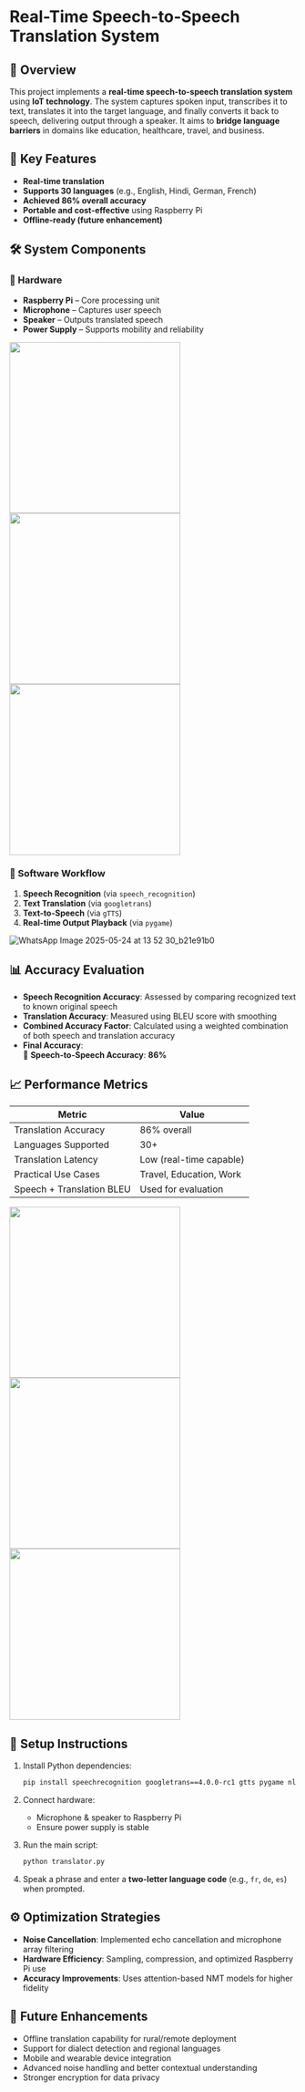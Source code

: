 
# Real-Time Speech-to-Speech Translation System

## 📌 Overview

This project implements a **real-time speech-to-speech translation system** using **IoT technology**. The system captures spoken input, transcribes it to text, translates it into the target language, and finally converts it back to speech, delivering output through a speaker. It aims to **bridge language barriers** in domains like education, healthcare, travel, and business.

## 🎯 Key Features

- **Real-time translation**
- **Supports 30 languages** (e.g., English, Hindi, German, French)
- **Achieved 86% overall accuracy**
- **Portable and cost-effective** using Raspberry Pi
- **Offline-ready (future enhancement)**

## 🛠 System Components

### 🔧 Hardware
- **Raspberry Pi** – Core processing unit
- **Microphone** – Captures user speech
- **Speaker** – Outputs translated speech
- **Power Supply** – Supports mobility and reliability
  
<img src="https://github.com/user-attachments/assets/9dcefbe2-3cda-4849-bd31-6d731c30af30" width="300"/> <img src="https://github.com/user-attachments/assets/eb4df2d8-761c-4cb8-9847-f382383d9531" width="300"/> <img src="https://github.com/user-attachments/assets/3d9c5afe-ed82-4ad4-ad9e-d9af87e11b50" width="300"/>

### 🧠 Software Workflow
1. **Speech Recognition** (via `speech_recognition`)
2. **Text Translation** (via `googletrans`)
3. **Text-to-Speech** (via `gTTS`)
4. **Real-time Output Playback** (via `pygame`)

![WhatsApp Image 2025-05-24 at 13 52 30_b21e91b0](https://github.com/user-attachments/assets/c289c9b8-6d13-4197-8fe0-d615e1327494)

## 📊 Accuracy Evaluation

- **Speech Recognition Accuracy**: Assessed by comparing recognized text to known original speech
- **Translation Accuracy**: Measured using BLEU score with smoothing
- **Combined Accuracy Factor**: Calculated using a weighted combination of both speech and translation accuracy
- **Final Accuracy**:  
  🔹 **Speech-to-Speech Accuracy**: **86%**

## 📈 Performance Metrics

| Metric                    | Value                    |
|---------------------------|--------------------------|
| Translation Accuracy      | 86% overall              |
| Languages Supported       | 30+                      |
| Translation Latency       | Low (real-time capable)  |
| Practical Use Cases       | Travel, Education, Work  |
| Speech + Translation BLEU | Used for evaluation      |


<img src="https://github.com/user-attachments/assets/89d42e23-5fa2-4faf-9b02-2cf15e9cc5d3" width="300"/> <img src="https://github.com/user-attachments/assets/94d6d7cf-826e-4ff7-8690-700b32a60957" width="300"/> <img src="https://github.com/user-attachments/assets/8863bd67-ba4f-4775-b049-4e132e147180" width="300"/>

## 🚀 Setup Instructions

1. Install Python dependencies:
   ```bash
   pip install speechrecognition googletrans==4.0.0-rc1 gtts pygame nltk matplotlib transformers
   ```

2. Connect hardware:
   - Microphone & speaker to Raspberry Pi
   - Ensure power supply is stable

3. Run the main script:
   ```bash
   python translator.py
   ```

4. Speak a phrase and enter a **two-letter language code** (e.g., `fr`, `de`, `es`) when prompted.

## ⚙️ Optimization Strategies

- **Noise Cancellation**: Implemented echo cancellation and microphone array filtering
- **Hardware Efficiency**: Sampling, compression, and optimized Raspberry Pi use
- **Accuracy Improvements**: Uses attention-based NMT models for higher fidelity

## 🔮 Future Enhancements

- Offline translation capability for rural/remote deployment
- Support for dialect detection and regional languages
- Mobile and wearable device integration
- Advanced noise handling and better contextual understanding
- Stronger encryption for data privacy



